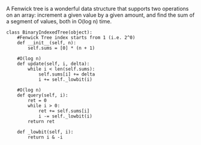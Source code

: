 A Fenwick tree is a wonderful data structure that supports two operations on an array: increment a given value by a given amount, and find the sum of a segment of values, both in O(log n) time.  

```
class BinaryIndexedTree(object):
    #Fenwick Tree index starts from 1 (i.e. 2^0)
    def __init__(self, n):
        self.sums = [0] * (n + 1) 
        
    #O(log n)
    def update(self, i, delta):
        while i < len(self.sums):
            self.sums[i] += delta
            i += self._lowbit(i)
    
    #O(log n)
    def query(self, i):
        ret = 0
        while i > 0:
            ret += self.sums[i]
            i -= self._lowbit(i)
        return ret
    
    def _lowbit(self, i):
        return i & -i
```
